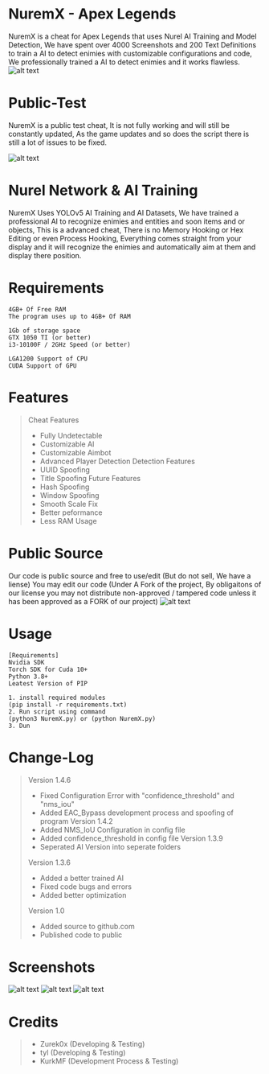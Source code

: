 # NuremX - Apex Legends
NuremX is a cheat for Apex Legends that uses Nurel AI Training and Model Detection, We have spent over 4000 Screenshots and 200 Text Definitions to train a AI to detect enimies with
customizable configurations and code, We professionally trained a AI to detect enimies and it works flawless.
![alt text](https://github.com/Zurek0x/NuremX/blob/main/media/header.jpg)

# Public-Test
NuremX is a public test cheat, It is not fully working and will still be constantly updated, As the game updates and so does the script there is still a lot of issues to be fixed.

![alt text](https://github.com/Zurek0x/NuremX/blob/main/media/Screenshot_6.png)

# Nurel Network & AI Training
NuremX Uses YOLOv5 AI Training and AI Datasets, We have trained a professional AI to recognize enimies and entities and soon items and or objects, This is a advanced cheat, There is no Memory Hooking or Hex Editing or even Process Hooking, Everything comes straight from your display and it will recognize the enimies and automatically aim at them and display there position.

# Requirements
```
4GB+ Of Free RAM
The program uses up to 4GB+ Of RAM

1Gb of storage space
GTX 1050 TI (or better)
i3-10100F / 2GHz Speed (or better)

LGA1200 Support of CPU
CUDA Support of GPU
```

# Features
> Cheat Features
> * Fully Undetectable
> * Customizable AI
> * Customizable Aimbot
> * Advanced Player Detection
> Detection Features
> * UUID Spoofing
> * Title Spoofing
> Future Features
> * Hash Spoofing
> * Window Spoofing
> * Smooth Scale Fix
> * Better peformance
> * Less RAM Usage

# Public Source
Our code is public source and free to use/edit (But do not sell, We have a liense) You may edit our code (Under A Fork of the project, By obligaitons of our license you may not distribute non-approved / tampered code unless it has been approved as a FORK of our project)
![alt text](https://github.com/Zurek0x/NuremX/blob/main/media/Screenshot_5.png)

# Usage
```
[Requirements]
Nvidia SDK
Torch SDK for Cuda 10+
Python 3.8+
Leatest Version of PIP

1. install required modules
(pip install -r requirements.txt)
2. Run script using command
(python3 NuremX.py) or (python NuremX.py)
3. Dun
```

# Change-Log
> Version 1.4.6
> * Fixed Configuration Error with "confidence_threshold" and "nms_iou"
> * Added EAC_Bypass development process and spoofing of program
> Version 1.4.2
> * Added NMS_IoU Configuration in config file
> * Added confidence_threshold in config file
> Version 1.3.9
> * Seperated AI Version into seperate folders
> 
> Version 1.3.6
> * Added a better trained AI
> * Fixed code bugs and errors
> * Added better optimization
> 
> Version 1.0
> * Added source to github.com
> * Published code to public

# Screenshots
![alt text](https://github.com/Zurek0x/NuremX/blob/main/media/Screenshot_7.png)
![alt text](https://github.com/Zurek0x/NuremX/blob/main/media/Screenshot_8.png)
![alt text](https://github.com/Zurek0x/NuremX/blob/main/media/Screenshot_9.png)


# Credits
> * Zurek0x (Developing & Testing)
> * tyl (Developing & Testing)
> * KurkMF (Development Process & Testing)

